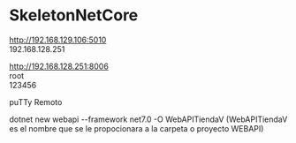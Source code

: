 # SkeletonNetCore


http://192.168.129.106:5010  
192.168.128.251

http://192.168.128.251:8006  
root  
123456  



puTTy
Remoto

dotnet new webapi --framework net7.0 -O WebAPITiendaV
(WebAPITiendaV es el nombre que se le propocionara a la carpeta o proyecto WEBAPI)
